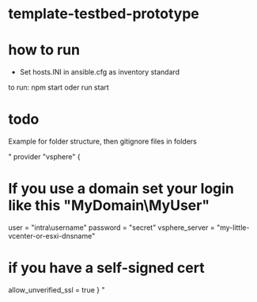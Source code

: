 # template-testbed-prototype




# how to run
- Set hosts.INI in ansible.cfg as inventory standard



to run:
npm start
oder run start

# todo
Example for folder structure,
then gitignore files in folders



"
provider "vsphere" {
  # If you use a domain set your login like this "MyDomain\\MyUser"
  user           = "intra\\username"
  password       = "secret"
  vsphere_server = "my-little-vcenter-or-esxi-dnsname"

  # if you have a self-signed cert
  allow_unverified_ssl = true
}
"
